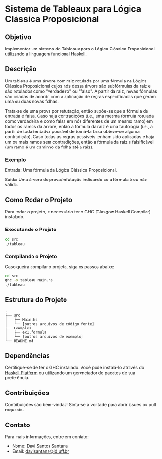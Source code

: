

# Sistema de Tableaux para Lógica Clássica Proposicional

## Objetivo

Implementar um sistema de Tableaux para a Lógica Clássica Proposicional utilizando a linguagem funcional Haskell.

## Descrição

Um tableau é uma árvore com raiz rotulada por uma fórmula na Lógica Clássica Proposicional cujos nós dessa árvore são subfórmulas da raiz e são rotulados como "verdadeiro" ou "falso". A partir da raiz, novas fórmulas são criadas de acordo com a aplicação de regras especificadas que geram uma ou duas novas folhas.

Trata-se de uma prova por refutação, então supõe-se que a fórmula de entrada é falsa. Caso haja contradições (i.e., uma mesma fórmula rotulada como verdadeira e como falsa em nós diferentes de um mesmo ramo) em todos os ramos da árvore, então a fórmula da raiz é uma tautologia (i.e., a partir de toda tentativa possível de torná-la falsa obteve-se alguma contradição). Caso todas as regras possíveis tenham sido aplicadas e haja um ou mais ramos sem contradições, então a fórmula da raiz é falsificável (um ramo é um caminho da folha até a raiz).

### Exemplo

Entrada: Uma fórmula da Lógica Clássica Proposicional.

Saída: Uma árvore de prova/refutação indicando se a fórmula é ou não válida.

## Como Rodar o Projeto

Para rodar o projeto, é necessário ter o GHC (Glasgow Haskell Compiler) instalado.

### Executando o Projeto

```bash
cd src
./tableau
```

### Compilando o Projeto

Caso queira compilar o projeto, siga os passos abaixo:

```bash
cd src
ghc -o tableau Main.hs
./tableau
```

## Estrutura do Projeto

```
.
├── src
│   ├── Main.hs
│   └── [outros arquivos de código fonte]
├── Examples
│   ├── ex1.formula
│   └── [outros arquivos de exemplo]
└── README.md
```

## Dependências

Certifique-se de ter o GHC instalado. Você pode instalá-lo através do [Haskell Platform](https://www.haskell.org/platform/) ou utilizando um gerenciador de pacotes de sua preferência.

## Contribuições

Contribuições são bem-vindas! Sinta-se à vontade para abrir issues ou pull requests.


## Contato

Para mais informações, entre em contato:

- Nome: Davi Santos Santana
- Email: [davisantana@id.uff.br](mailto:davisantana@id.uff.br)



